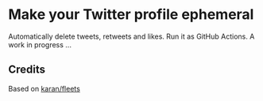 # Make your Twitter profile ephemeral

Automatically delete tweets, retweets and likes. Run it as GitHub Actions. A work in progress ...

## Credits

Based on [karan/fleets](https://github.com/karan/fleets)
